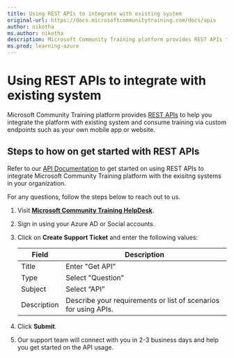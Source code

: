 ```yaml
---
title: Using REST APIs to integrate with existing system
original-url: https://docs.microsoftcommunitytraining.com/docs/apis
author: nikotha
ms.author: nikotha
description: Microsoft Community Training platform provides REST APIs to help you integrate the platform with existing system and consume training via custom endpoints such as your own mobile app or website.
ms.prod: learning-azure
---
```


# Using REST APIs to integrate with existing system

Microsoft Community Training platform provides [REST APIs](../../rest-api-management/api-documentation.md) to help you integrate the platform with existing system and consume training via custom endpoints such as your own mobile app or website.

## Steps to how on get started with REST APIs

Refer to our [API Documentation](../../rest-api-management/api-documentation.md) to get started on using REST APIs to integrate Microsoft Community Training platform with the exisitng systems in your organization.

For any questions, follow the steps below to reach out to us.

1. Visit [**Microsoft Community Training HelpDesk**](https://go.microsoft.com/fwlink/?linkid=2104630).

2. Sign in using your Azure AD or Social accounts.

3. Click on **Create Support Ticket** and enter the following values:

    |Field |Description|
    |---|---|
    |Title |Enter "Get API"|
    |Type |Select "Question"|
    |Subject |Select “API”|
    |Description |Describe your requirements or list of scenarios for using APIs. |

4. Click **Submit**.

5. Our support team will connect with you in 2-3 business days and help you get started on the API usage.
